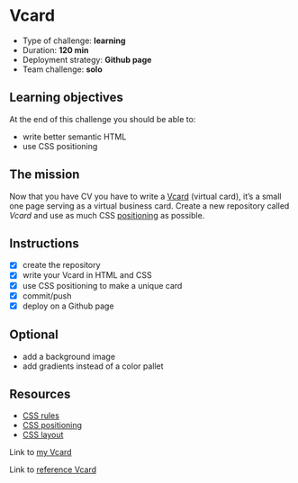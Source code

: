 # Vcard
* Type of challenge: **learning**
* Duration: **120 min**
* Deployment strategy: **Github page**
* Team challenge: **solo**

## Learning objectives
At the end of this challenge you should be able to:

* write better semantic HTML
* use CSS positioning

## The mission
Now that you have CV you have to write a [Vcard](https://tinyurl.com/ygu4o7r) (virtual card), it’s a small one page serving as a virtual business card. Create a new repository called *Vcard* and use as much CSS [positioning](https://developer.mozilla.org/en-US/docs/Web/CSS/position) as possible.

## Instructions
- [x] create the repository
- [x] write your Vcard in HTML and CSS
- [x] use CSS positioning to make a unique card
- [x] commit/push
- [x] deploy on a Github page

## Optional
* add a background image
* add gradients instead of a color pallet

## Resources
* [CSS rules](https://www.w3schools.com/css/default.asp)
* [CSS positioning](http://learnlayout.com/position.html)
* [CSS layout](http://learnlayout.com/)

Link to [my Vcard](https://luisromeroaraya.github.io/Vcard)

Link to [reference Vcard](http://www.rbista.com/zwin/html/)
